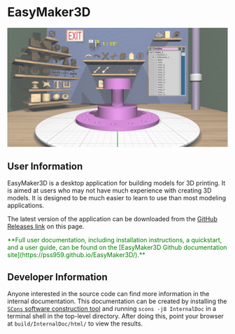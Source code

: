 # EasyMaker3D

 ![EasyMaker3D in use](PublicDoc/docs/images/Complex.jpg)

## User Information

EasyMaker3D is a desktop application for building models for 3D printing. It is
aimed at users who may not have much experience with creating 3D models. It is
designed to be much easier to learn to use than most modeling applications.

The latest version of the application can be downloaded from the [GitHub
Releases link](https://github.com/pss959/releases) on this page.

<span style="color:green">
**Full user documentation, including installation instructions, a quickstart, and
a user guide, can be found on the [EasyMaker3D Github documentation
site](https://pss959.github.io/EasyMaker3D/).**
</span>

## Developer Information

Anyone interested in the source code can find more information in the internal
documentation. This documentation can be created by installing the [`SCons`
software construction tool](https://www.scons.org/) and running `scons -j8
InternalDoc` in a terminal shell in the top-level directory. After doing this,
point your browser at `build/InternalDoc/html/` to view the results.

